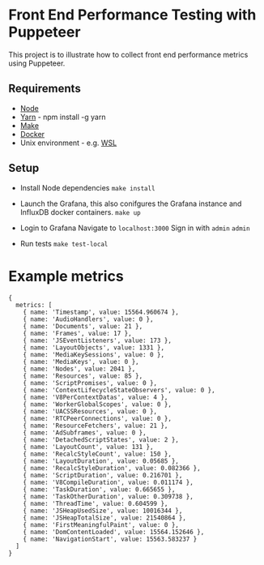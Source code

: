 Front End Performance Testing with Puppeteer
===

This project is to illustrate how to collect front end performance metrics using Puppeteer.

Requirements
---

* [Node](https://nodejs.org/en/)
* [Yarn](https://yarnpkg.com/getting-started/install) - npm install -g yarn
* [Make](https://www.gnu.org/software/make/)
* [Docker](https://www.docker.com/)
* Unix environment - e.g. [WSL](https://docs.microsoft.com/en-us/windows/wsl/install-win10)

Setup
---

* Install Node dependencies
`make install`

* Launch the Grafana, this also conifgures the Grafana instance and InfluxDB docker containers.
`make up`

* Login to Grafana 
    Navigate to `localhost:3000`
    Sign in with `admin` `admin`

* Run tests
`make test-local`

# Example metrics
```
{
  metrics: [
    { name: 'Timestamp', value: 15564.960674 },
    { name: 'AudioHandlers', value: 0 },
    { name: 'Documents', value: 21 },
    { name: 'Frames', value: 17 },
    { name: 'JSEventListeners', value: 173 },
    { name: 'LayoutObjects', value: 1331 },
    { name: 'MediaKeySessions', value: 0 },
    { name: 'MediaKeys', value: 0 },
    { name: 'Nodes', value: 2041 },
    { name: 'Resources', value: 85 },
    { name: 'ScriptPromises', value: 0 },
    { name: 'ContextLifecycleStateObservers', value: 0 },
    { name: 'V8PerContextDatas', value: 4 },
    { name: 'WorkerGlobalScopes', value: 0 },
    { name: 'UACSSResources', value: 0 },
    { name: 'RTCPeerConnections', value: 0 },
    { name: 'ResourceFetchers', value: 21 },
    { name: 'AdSubframes', value: 0 },
    { name: 'DetachedScriptStates', value: 2 },
    { name: 'LayoutCount', value: 131 },
    { name: 'RecalcStyleCount', value: 150 },
    { name: 'LayoutDuration', value: 0.05685 },
    { name: 'RecalcStyleDuration', value: 0.082366 },
    { name: 'ScriptDuration', value: 0.216701 },
    { name: 'V8CompileDuration', value: 0.011174 },
    { name: 'TaskDuration', value: 0.665655 },
    { name: 'TaskOtherDuration', value: 0.309738 },
    { name: 'ThreadTime', value: 0.604599 },
    { name: 'JSHeapUsedSize', value: 10016344 },
    { name: 'JSHeapTotalSize', value: 21540864 },
    { name: 'FirstMeaningfulPaint', value: 0 },
    { name: 'DomContentLoaded', value: 15564.152646 },
    { name: 'NavigationStart', value: 15563.583237 }
  ]
}
```
